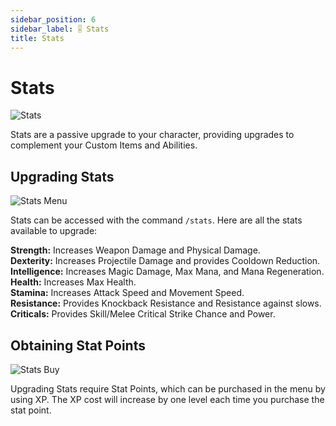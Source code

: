 ```yaml
---
sidebar_position: 6
sidebar_label: 🎚️ Stats
title: Stats
---
```


# Stats

![Stats](./img/stats/stats.png)

Stats are a passive upgrade to your character, providing upgrades to complement your Custom Items and Abilities.

## Upgrading Stats

![Stats Menu](./img/stats/stats-menu.png)

Stats can be accessed with the command `/stats`. Here are all the stats available to upgrade:

**Strength:** Increases Weapon Damage and Physical Damage. <br />
**Dexterity:** Increases Projectile Damage and provides Cooldown Reduction. <br />
**Intelligence:** Increases Magic Damage, Max Mana, and Mana Regeneration. <br />
**Health:** Increases Max Health. <br />
**Stamina:** Increases Attack Speed and Movement Speed. <br />
**Resistance:** Provides Knockback Resistance and Resistance against slows. <br />
**Criticals:** Provides Skill/Melee Critical Strike Chance and Power. <br />

## Obtaining Stat Points

![Stats Buy](./img/stats/stats-buy.png)

Upgrading Stats require Stat Points, which can be purchased in the menu by using XP. The XP cost will increase by one level each time you purchase the stat point.